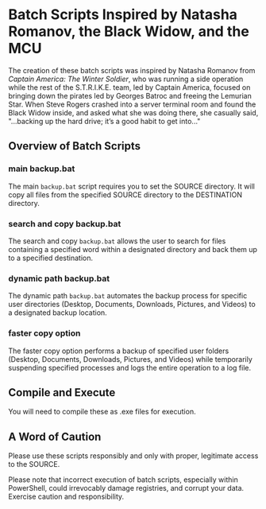 # Batch Scripts Inspired by Natasha Romanov, the Black Widow, and the MCU

The creation of these batch scripts was inspired by Natasha Romanov from *Captain America: The Winter Soldier*, who was running a side operation while the rest of the S.T.R.I.K.E. team, led by Captain America, focused on bringing down the pirates led by Georges Batroc and freeing the Lemurian Star. When Steve Rogers crashed into a server terminal room and found the Black Widow inside, and asked what she was doing there, she casually said, "...backing up the hard drive; it’s a good habit to get into..."

## Overview of Batch Scripts

### main backup.bat
The main `backup.bat` script requires you to set the SOURCE directory. It will copy all files from the specified SOURCE directory to the DESTINATION directory.

### search and copy backup.bat
The search and copy `backup.bat` allows the user to search for files containing a specified word within a designated directory and back them up to a specified destination.

### dynamic path backup.bat
The dynamic path `backup.bat` automates the backup process for specific user directories (Desktop, Documents, Downloads, Pictures, and Videos) to a designated backup location.

### faster copy option
The faster copy option performs a backup of specified user folders (Desktop, Documents, Downloads, Pictures, and Videos) while temporarily suspending specified processes and logs the entire operation to a log file.

## Compile and Execute
You will need to compile these as .exe files for execution.

## A Word of Caution

Please use these scripts responsibly and only with proper, legitimate access to the SOURCE.

Please note that incorrect execution of batch scripts, especially within PowerShell, could irrevocably damage registries, and corrupt your data. Exercise caution and responsibility.
